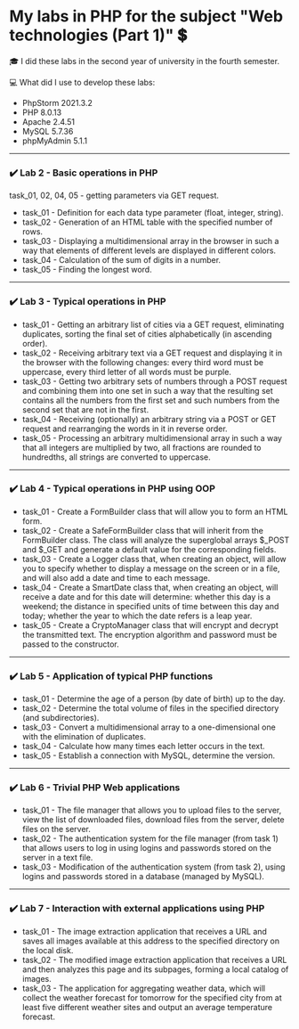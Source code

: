 # My labs in PHP for the subject "Web technologies (Part 1)" :heavy_dollar_sign:

:mortar_board: I did these labs in the second year of university in the fourth semester.

:computer: What did I use to develop these labs:
- PhpStorm 2021.3.2
- PHP 8.0.13
- Apache 2.4.51
- MySQL 5.7.36
- phpMyAdmin 5.1.1

_______________________________________________________________________________________

### :heavy_check_mark: Lab 2 - Basic operations in PHP
task_01, 02, 04, 05 - getting parameters via GET request.
- task_01 - Definition for each data type parameter (float, integer, string).
- task_02 - Generation of an HTML table with the specified number of rows.
- task_03 - Displaying a multidimensional array in the browser in such a way that elements of different levels are displayed in different colors.
- task_04 - Calculation of the sum of digits in a number.
- task_05 - Finding the longest word.

_______________________________________________________________________________________

### :heavy_check_mark: Lab 3 - Typical operations in PHP
- task_01 - Getting an arbitrary list of cities via a GET request, eliminating duplicates, sorting the final set of cities alphabetically (in ascending order).
- task_02 - Receiving arbitrary text via a GET request and displaying it in the browser with the following changes: every third word must be uppercase, every third letter of all words must be purple.
- task_03 - Getting two arbitrary sets of numbers through a POST request and combining them into one set in such a way that the resulting set contains all the numbers from the first set and such numbers from the second set that are not in the first.
- task_04 - Receiving (optionally) an arbitrary string via a POST or GET request and rearranging the words in it in reverse order.
- task_05 - Processing an arbitrary multidimensional array in such a way that all integers are multiplied by two, all fractions are rounded to hundredths, all strings are converted to uppercase.

_______________________________________________________________________________________

### :heavy_check_mark: Lab 4 - Typical operations in PHP using OOP
- task_01 - Create a FormBuilder class that will allow you to form an HTML form.
- task_02 - Create a SafeFormBuilder class that will inherit from the FormBuilder class. The class will analyze the superglobal arrays $_POST and $_GET and generate a default value for the corresponding fields.
- task_03 - Create a Logger class that, when creating an object, will allow you to specify whether to display a message on the screen or in a file, and will also add a date and time to each message.
- task_04 - Create a SmartDate class that, when creating an object, will receive a date and for this date will determine: whether this day is a weekend; the distance in specified units of time between this day and today; whether the year to which the date refers is a leap year.
- task_05 - Create a CryptoManager class that will encrypt and decrypt the transmitted text. The encryption algorithm and password must be passed to the constructor.

_______________________________________________________________________________________

### :heavy_check_mark: Lab 5 - Application of typical PHP functions
- task_01 - Determine the age of a person (by date of birth) up to the day.
- task_02 - Determine the total volume of files in the specified directory (and subdirectories).
- task_03 - Convert a multidimensional array to a one-dimensional one with the elimination of duplicates.
- task_04 - Calculate how many times each letter occurs in the text.
- task_05 - Establish a connection with MySQL, determine the version.

_______________________________________________________________________________________

### :heavy_check_mark: Lab 6 - Trivial PHP Web applications
- task_01 - The file manager that allows you to upload files to the server, view the list of downloaded files, download files from the server, delete files on the server.
- task_02 - The authentication system for the file manager (from task 1) that allows users to log in using logins and passwords stored on the server in a text file.
- task_03 - Modification of the authentication system (from task 2), using logins and passwords stored in a database (managed by MySQL).

_______________________________________________________________________________________

### :heavy_check_mark: Lab 7 - Interaction with external applications using PHP
- task_01 - The image extraction application that receives a URL and saves all images available at this address to the specified directory on the local disk.
- task_02 - The modified image extraction application that receives a URL and then analyzes this page and its subpages, forming a local catalog of images.
- task_03 - The application for aggregating weather data, which will collect the weather forecast for tomorrow for the specified city from at least five different weather sites and output an average temperature forecast.
